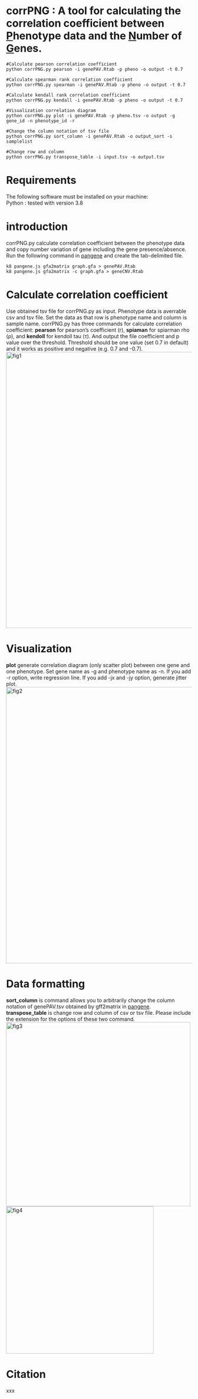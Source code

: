 # corrPNG : A tool for calculating the correlation coefficient between <ins>P</ins>henotype data and the <ins>N</ins>umber of <ins>G</ins>enes. 

```
#Calculate pearson correlation coefficient 
python corrPNG.py pearson -i genePAV.Rtab -p pheno -o output -t 0.7  

#Calculate spearman rank correlation coefficient 
python corrPNG.py spearman -i genePAV.Rtab -p pheno -o output -t 0.7  

#Calculate kendall rank correlation coefficient 
python corrPNG.py kendall -i genePAV.Rtab -p pheno -o output -t 0.7  

#Visualization correlation diagram
python corrPNG.py plot -i genePAV.Rtab -p pheno.tsv -o output -g gene_id -n phenotype_id -r

#Change the column notation of tsv file 
python corrPNG.py sort_column -i genePAV.Rtab -o output_sort -s samplelist

#Change row and column
python corrPNG.py transpose_table -i input.tsv -o output.tsv
```

# Requirements
The following software must be installed on your machine:  
Python : tested with version 3.8

# introduction 
corrPNG.py calculate correlation coefficient between the phenotype data and copy number variation of gene including the gene presence/absence. Run the following command in [pangene][pangene] and create the tab-delimited file. 
```
k8 pangene.js gfa2matrix graph.gfa > genePAV.Rtab
k8 pangene.js gfa2matrix -c graph.gfa > geneCNV.Rtab
```

# Calculate correlation coefficient
Use obtained tsv file for corrPNG.py as input. Phenotype data is averrable csv and tsv file. Set the data as that row is phenotype name and column is sample name. corrPNG.py has three commands for calculate correlation coefficient:
**pearson** for pearson’s coefficient (r),
**spiaman** for spiarman rho (ρ), and 
**kendoll** for kendoll tau (τ).
And output the file coefficient and p value over the threshold. Threshold should be one value (set 0.7 in default) and it works as positive and negative (e.g. 0.7 and -0.7).  
<img width="750" alt="fig1" src=https://github.com/user-attachments/assets/66988a6a-fb45-4055-9d14-8c1e00702b36>

# Visualization
**plot** generate correlation diagram (only scatter plot) between one gene and one phenotype. Set gene name as -g and phenotype name as -n. If you add -r option, write regression line. If you add -jx and -jy option, generate jitter plot.  
<img width="750" alt="fig2" src=https://github.com/user-attachments/assets/e2bd8e5c-664c-438b-a5d8-b3d3103bc9ad>

# Data formatting
**sort_column** is command allows you to arbitrarily change the column notation of genePAV.tsv obtained by gff2matrix in [pangene][pangene].  
**transpose_table** is change row and column of csv or tsv file.
Please include the extension for the options of these two command.  
<img width="500" alt="fig3" src=https://github.com/user-attachments/assets/6bf1bfdd-ad38-4d73-9ecc-494eeaf15573>
<img width="400" alt="fig4" src=https://github.com/user-attachments/assets/2faeaca0-8769-4fbf-a204-9f800d43c899>


# Citation
xxx

[pangene]: https://github.com/lh3/pangene
